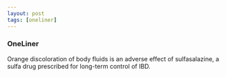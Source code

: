 ```yaml
---
layout: post
tags: [oneliner]
---
```



### OneLiner

Orange discoloration of body fluids is an adverse effect of sulfasalazine, a sulfa drug prescribed for long-term control of IBD.
